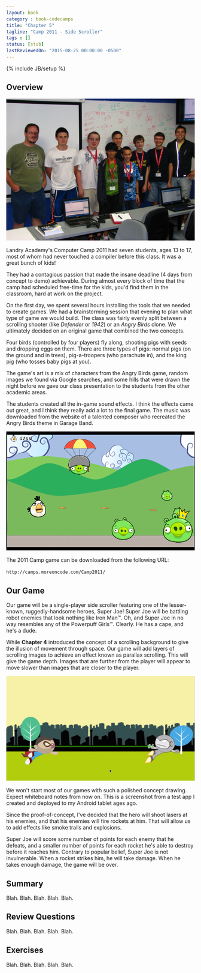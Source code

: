 ```yaml
---
layout: book
category : book-codecamps
title: "Chapter 5"
tagline: "Camp 2011 - Side Scroller"
tags : []
status: [stub]
lastReviewedOn: "2015-08-25 00:00:00 -0500"
---
```

{% include JB/setup %}

## Overview

![The 2011 Campers](images/camp2011students.jpg)

Landry Academy's Computer Camp 2011 had seven students, ages 13 to 17, most of whom had never touched a compiler before this class. It was a great bunch of kids!

They had a contagious passion that made the insane deadline (4 days from concept to demo) achievable. During almost every block of time that the camp had scheduled free-time for the kids, you'd find them in the classroom, hard at work on the project.

On the first day, we spent several hours installing the tools that we needed to create games. We had a brainstorming session that evening to plan what type of game we would build. The class was fairly evenly split between a scrolling shooter (like _Defender_ or _1942_) or an _Angry Birds_ clone. We ultimately decided on an original game that combined the two concepts.

Four birds (controlled by four players) fly along, shooting pigs with seeds and dropping eggs on them. There are three types of pigs: normal pigs (on the ground and in trees), pig-a-troopers (who parachute in), and the king pig (who tosses baby pigs at you).

The game's art is a mix of characters from the Angry Birds game, random images we found via Google searches, and some hills that were drawn the night before we gave our class presentation to the students from the other academic areas.

The students created all the in-game sound effects. I think the effects came out great, and I think they really add a lot to the final game. The music was downloaded from the website of a talented composer who recreated the Angry Birds theme in Garage Band.

![The 2011 Camp's Game](images/camp2011game.png)

The 2011 Camp game can be downloaded from the following URL:

`http://camps.moreoncode.com/Camp2011/`

## Our Game

Our game will be a single-player side scroller featuring one of the lesser-known, ruggedly-handsome heroes, Super Joe! Super Joe will be battling robot enemies that look nothing like Iron Man&trade;. Oh, and Super Joe in no way resembles any of the Powerpuff Girls&trade;. Clearly. He has a cape, and he's a dude.

While **Chapter 4** introduced the concept of a scrolling background to give the illusion of movement through space. Our game will add layers of scrolling images to achieve an effect known as parallax scrolling. This will give the game depth. Images that are further from the player will appear to move slower than images that are closer to the player.

![Our Game Concept](images/figure05-01_SuperJoeConcept.png)

We won't start most of our games with such a polished concept drawing. Expect whiteboard notes from now on. This is a screenshot from a test app I created and deployed to my Android tablet ages ago.

Since the proof-of-concept, I've decided that the hero will shoot lasers at his enemies, and that his enemies will fire rockets at him. That will allow us to add effects like smoke trails and explosions.

Super Joe will score some number of points for each enemy that he defeats, and a smaller number of points for each rocket he's able to destroy before it reaches him. Contrary to popular belief, Super Joe is not invulnerable. When a rocket strikes him, he will take damage. When he takes enough damage, the game will be over.

## Summary

Blah. Blah. Blah. Blah. Blah.

## Review Questions

Blah. Blah. Blah. Blah. Blah.

## Exercises

Blah. Blah. Blah. Blah. Blah.

